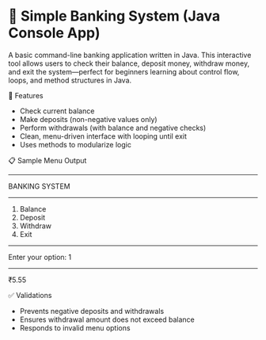 # 🏦 Simple Banking System (Java Console App)
A basic command-line banking application written in Java. This interactive tool allows users to check their balance, deposit money, withdraw money, and exit the system—perfect for beginners learning about control flow, loops, and method structures in Java.

🎯 Features
- Check current balance
- Make deposits (non-negative values only)
- Perform withdrawals (with balance and negative checks)
- Clean, menu-driven interface with looping until exit
- Uses methods to modularize logic

📋 Sample Menu Output

**************
BANKING SYSTEM
**************
1. Balance
2. Deposit
3. Withdraw
4. Exit
**************
Enter your option: 1
**************
₹5.55

✅ Validations
- Prevents negative deposits and withdrawals
- Ensures withdrawal amount does not exceed balance
- Responds to invalid menu options
